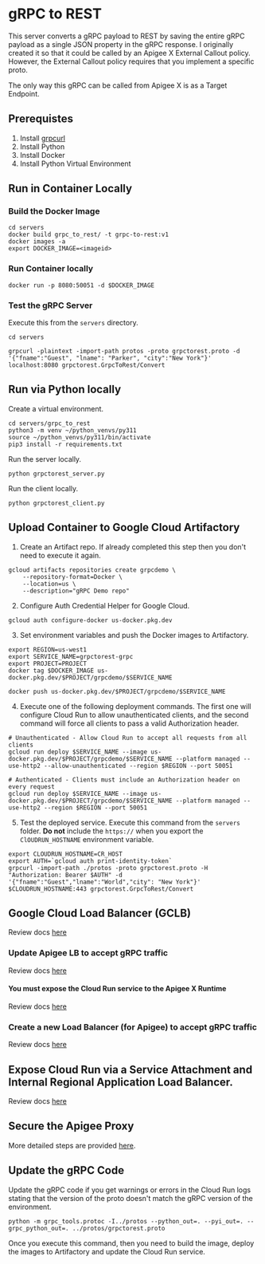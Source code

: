 # gRPC to REST
This server converts a gRPC payload to REST by saving the entire gRPC payload as a single JSON
property in the gRPC response. I originally created it so that it could be called by an Apigee X External Callout policy.  However, the External Callout policy requires that you implement a specific proto.  

The only way this gRPC can be called from Apigee X is as a Target Endpoint.  

## Prerequistes
1. Install [grpcurl](https://github.com/fullstorydev/grpcurl)
2. Install Python
3. Install Docker
4. Install Python Virtual Environment


## Run in Container Locally
### Build the Docker Image
```shell
cd servers
docker build grpc_to_rest/ -t grpc-to-rest:v1
docker images -a 
export DOCKER_IMAGE=<imageid>
```

### Run Container locally
```shell
docker run -p 8080:50051 -d $DOCKER_IMAGE
```

### Test the gRPC Server
Execute this from the `servers` directory.

```shell
cd servers

grpcurl -plaintext -import-path protos -proto grpctorest.proto -d '{"fname":"Guest", "lname": "Parker", "city":"New York"}' localhost:8080 grpctorest.GrpcToRest/Convert
```

## Run via Python locally
Create a virtual environment. 
```shell
cd servers/grpc_to_rest
python3 -m venv ~/python_venvs/py311
source ~/python_venvs/py311/bin/activate
pip3 install -r requirements.txt

```

Run the server locally.
```shell
python grpctorest_server.py
```

Run the client locally.
```shell
python grpctorest_client.py
```


## Upload Container to Google Cloud Artifactory
1. Create an Artifact repo. If already completed this step then you don't need to execute it again. 
```shell
gcloud artifacts repositories create grpcdemo \
    --repository-format=Docker \
    --location=us \
    --description="gRPC Demo repo"
```


2. Configure Auth Credential Helper for Google Cloud.
```shell
gcloud auth configure-docker us-docker.pkg.dev
```

3. Set environment variables and push the Docker images to Artifactory.
```shell
export REGION=us-west1
export SERVICE_NAME=grpctorest-grpc
export PROJECT=PROJECT
docker tag $DOCKER_IMAGE us-docker.pkg.dev/$PROJECT/grpcdemo/$SERVICE_NAME

docker push us-docker.pkg.dev/$PROJECT/grpcdemo/$SERVICE_NAME
```

4. Execute one of the following deployment commands. The first one will configure Cloud Run
to allow unauthenticated clients, and the second command will force all clients to pass a valid 
Authorization header.  

```shell
# Unauthenticated - Allow Cloud Run to accept all requests from all clients
gcloud run deploy $SERVICE_NAME --image us-docker.pkg.dev/$PROJECT/grpcdemo/$SERVICE_NAME --platform managed --use-http2 --allow-unauthenticated --region $REGION --port 50051

# Authenticated - Clients must include an Authorization header on every request
gcloud run deploy $SERVICE_NAME --image us-docker.pkg.dev/$PROJECT/grpcdemo/$SERVICE_NAME --platform managed --use-http2 --region $REGION --port 50051
```

5. Test the deployed service.  Execute this command from the `servers` folder. 
**Do not** include the `https://` when you export the `ClOUDRUN_HOSTNAME` environment variable. 

```shell
export CLOUDRUN_HOSTNAME=CR_HOST
export AUTH=`gcloud auth print-identity-token`
grpcurl -import-path ./protos -proto grpctorest.proto -H "Authorization: Bearer $AUTH" -d '{"fname":"Guest","lname":"World","city": "New York"}' $CLOUDRUN_HOSTNAME:443 grpctorest.GrpcToRest/Convert
```

## Google Cloud Load Balancer (GCLB)
Review docs [here](../helloworld/README.md#google-cloud-load-balancer-gclb)

### Update Apigee LB to accept gRPC traffic
Review docs [here](../helloworld/README.md#update-apigee-lb-to-accept-grpc-traffic)
 

#### You must expose the Cloud Run service to the Apigee X Runtime
Review docs [here](../helloworld/README.md#you-must-expose-the-cloud-run-service-to-the-apigee-x-runtime)


### Create a new Load Balancer (for Apigee) to accept gRPC traffic
Review docs [here](../helloworld/README.md#create-a-new-load-balancer-for-apigee-to-accept-grpc-traffic)


## Expose Cloud Run via a Service Attachment and Internal Regional Application Load Balancer.
Review docs [here](../helloworld/README.md#expose-cloud-run-via-a-service-attachment-and-internal-regional-application-load-balancer)


## Secure the Apigee Proxy
More detailed steps are provided [here](../../apigee_proxies/helloworld_grpc/README.md).


## Update the gRPC Code
Update the gRPC code if you get warnings or errors in the Cloud Run logs stating that the version of the proto doesn't 
match the gRPC version of the environment.

```shell
python -m grpc_tools.protoc -I../protos --python_out=. --pyi_out=. --grpc_python_out=. ../protos/grpctorest.proto

```

Once you execute this command, then you need to build the image, deploy the images to Artifactory and update the Cloud Run service. 